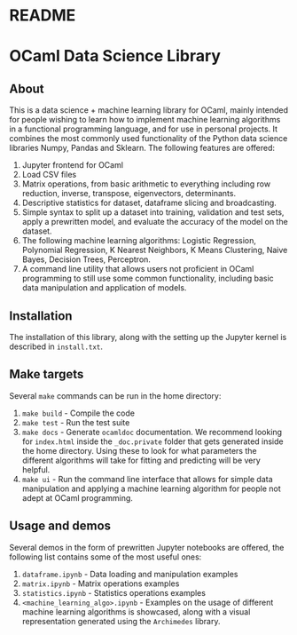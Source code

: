 # README
# OCaml Data Science Library

## About
This is a data science + machine learning library for OCaml, mainly intended for people wishing to learn how to implement machine learning algorithms in a functional programming language, and for use in personal projects. It combines the most commonly used functionality of the Python data science libraries Numpy, Pandas and Sklearn. The following features are offered:

 1. Jupyter frontend for OCaml
 2. Load CSV files
 3. Matrix operations, from basic arithmetic to everything including row reduction, inverse, transpose, eigenvectors, determinants.
 4. Descriptive statistics for dataset, dataframe slicing and broadcasting.
 5. Simple syntax to split up a dataset into training, validation and test sets, apply a prewritten model, and evaluate the accuracy of the model on the dataset.
 6. The following machine learning algorithms: Logistic Regression, Polynomial Regression, K Nearest Neighbors, K Means Clustering, Naive Bayes, Decision Trees, Perceptron.
 8. A command line utility that allows users not proficient in OCaml programming to still use some common functionality, including basic data manipulation and application of models. 
 
## Installation

The installation of this library, along with the setting up the Jupyter kernel is described in `install.txt`.

## Make targets

Several `make` commands can be run in the home directory:

 1. `make build` - Compile the code
 2. `make test` - Run the test suite
 3. `make docs` - Generate `ocamldoc` documentation. We recommend looking for `index.html` inside the `_doc.private` folder that gets generated inside the home directory. Using these to look for what parameters the different algorithms will take for fitting and predicting will be very helpful.
 4. `make ui` - Run the command line interface that allows for simple data manipulation and applying a machine learning algorithm for people not adept at OCaml programming.
 
 ## Usage and demos

Several demos in the form of prewritten Jupyter notebooks are offered, the following list contains some of the most useful ones:

 1. `dataframe.ipynb` - Data loading and manipulation examples
 2. `matrix.ipynb` - Matrix operations examples
 3.  `statistics.ipynb` - Statistics operations examples 
 4.  `<machine_learning_algo>.ipynb` - Examples on the usage of different machine learning algorithms is showcased, along with a visual representation generated using the `Archimedes` library.
